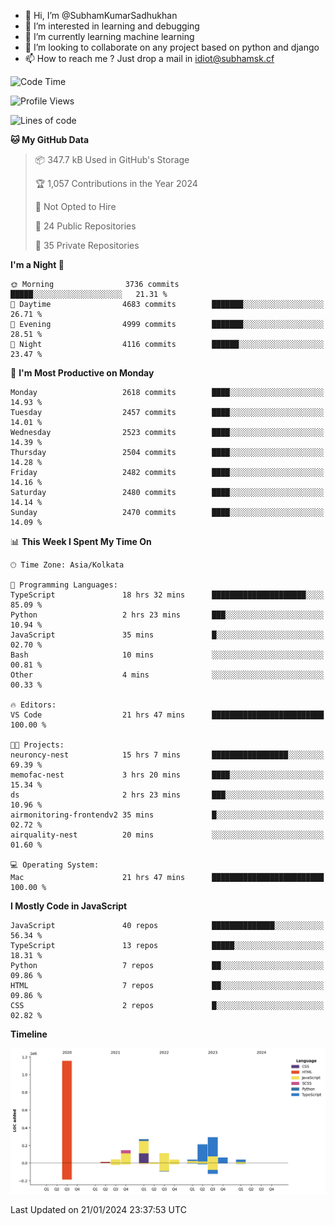 - 👋 Hi, I’m @SubhamKumarSadhukhan
- 👀 I’m interested in learning and debugging
- 🌱 I’m currently learning machine learning
- 💞️ I’m looking to collaborate on any project based on python and django
- 📫 How to reach me ?
      Just drop a mail in idiot@subhamsk.cf

<!---
SubhamKumarSadhukhan/SubhamKumarSadhukhan is a ✨ special ✨ repository because its `README.md` (this file) appears on your GitHub profile.
You can click the Preview link to take a look at your changes.
--->


<!--START_SECTION:waka-->
![Code Time](http://img.shields.io/badge/Code%20Time-1%2C907%20hrs%2048%20mins-blue)

![Profile Views](http://img.shields.io/badge/Profile%20Views-0-blue)

![Lines of code](https://img.shields.io/badge/From%20Hello%20World%20I%27ve%20Written-2.4%20million%20lines%20of%20code-blue)

**🐱 My GitHub Data** 

> 📦 347.7 kB Used in GitHub's Storage 
 > 
> 🏆 1,057 Contributions in the Year 2024
 > 
> 🚫 Not Opted to Hire
 > 
> 📜 24 Public Repositories 
 > 
> 🔑 35 Private Repositories 
 > 
**I'm a Night 🦉** 

```text
🌞 Morning                3736 commits        █████░░░░░░░░░░░░░░░░░░░░   21.31 % 
🌆 Daytime                4683 commits        ███████░░░░░░░░░░░░░░░░░░   26.71 % 
🌃 Evening                4999 commits        ███████░░░░░░░░░░░░░░░░░░   28.51 % 
🌙 Night                  4116 commits        ██████░░░░░░░░░░░░░░░░░░░   23.47 % 
```
📅 **I'm Most Productive on Monday** 

```text
Monday                   2618 commits        ████░░░░░░░░░░░░░░░░░░░░░   14.93 % 
Tuesday                  2457 commits        ████░░░░░░░░░░░░░░░░░░░░░   14.01 % 
Wednesday                2523 commits        ████░░░░░░░░░░░░░░░░░░░░░   14.39 % 
Thursday                 2504 commits        ████░░░░░░░░░░░░░░░░░░░░░   14.28 % 
Friday                   2482 commits        ████░░░░░░░░░░░░░░░░░░░░░   14.16 % 
Saturday                 2480 commits        ████░░░░░░░░░░░░░░░░░░░░░   14.14 % 
Sunday                   2470 commits        ████░░░░░░░░░░░░░░░░░░░░░   14.09 % 
```


📊 **This Week I Spent My Time On** 

```text
🕑︎ Time Zone: Asia/Kolkata

💬 Programming Languages: 
TypeScript               18 hrs 32 mins      █████████████████████░░░░   85.09 % 
Python                   2 hrs 23 mins       ███░░░░░░░░░░░░░░░░░░░░░░   10.94 % 
JavaScript               35 mins             █░░░░░░░░░░░░░░░░░░░░░░░░   02.70 % 
Bash                     10 mins             ░░░░░░░░░░░░░░░░░░░░░░░░░   00.81 % 
Other                    4 mins              ░░░░░░░░░░░░░░░░░░░░░░░░░   00.33 % 

🔥 Editors: 
VS Code                  21 hrs 47 mins      █████████████████████████   100.00 % 

🐱‍💻 Projects: 
neuroncy-nest            15 hrs 7 mins       █████████████████░░░░░░░░   69.39 % 
memofac-nest             3 hrs 20 mins       ████░░░░░░░░░░░░░░░░░░░░░   15.34 % 
ds                       2 hrs 23 mins       ███░░░░░░░░░░░░░░░░░░░░░░   10.96 % 
airmonitoring-frontendv2 35 mins             █░░░░░░░░░░░░░░░░░░░░░░░░   02.72 % 
airquality-nest          20 mins             ░░░░░░░░░░░░░░░░░░░░░░░░░   01.60 % 

💻 Operating System: 
Mac                      21 hrs 47 mins      █████████████████████████   100.00 % 
```

**I Mostly Code in JavaScript** 

```text
JavaScript               40 repos            ██████████████░░░░░░░░░░░   56.34 % 
TypeScript               13 repos            █████░░░░░░░░░░░░░░░░░░░░   18.31 % 
Python                   7 repos             ██░░░░░░░░░░░░░░░░░░░░░░░   09.86 % 
HTML                     7 repos             ██░░░░░░░░░░░░░░░░░░░░░░░   09.86 % 
CSS                      2 repos             █░░░░░░░░░░░░░░░░░░░░░░░░   02.82 % 
```



**Timeline**

![Lines of Code chart](https://raw.githubusercontent.com/SubhamKumarSadhukhan/SubhamKumarSadhukhan/main/assets/bar_graph.png)


 Last Updated on 21/01/2024 23:37:53 UTC
<!--END_SECTION:waka-->
